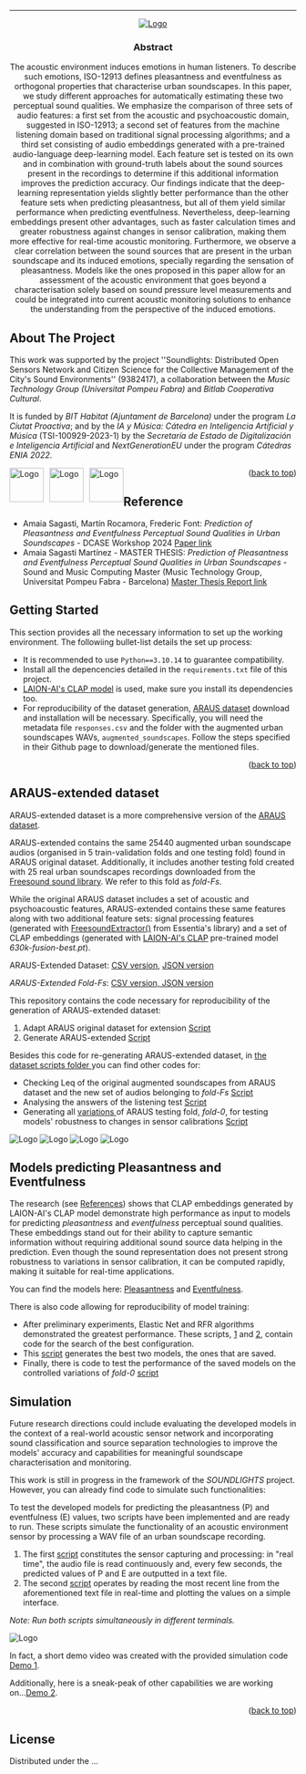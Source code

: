 


---
<!-- PROJECT LOGO -->

<div align="center">
  <a href="https://github.com/github_username/repo_name">
    <img src="data/images/Paper_banner.png" alt="Logo">
  </a>

<h3 align="center">Abstract</h3>

  <p align="center">
    The acoustic environment induces emotions in human listeners. To describe such emotions, ISO-12913 defines pleasantness and eventfulness as orthogonal properties that characterise urban soundscapes. In this paper, we study different approaches for automatically estimating these two perceptual sound qualities. We emphasize the comparison of three sets of audio features: a first set from the acoustic and psychoacoustic domain, suggested in ISO-12913; a second set of features from the machine listening domain based on traditional signal processing algorithms; and a third set consisting of audio embeddings generated with a pre-trained audio-language deep-learning model. Each feature set is tested on its own and in combination with ground-truth labels about the sound sources present in the recordings to determine if this additional information improves the prediction accuracy. Our findings indicate that the deep-learning representation yields slightly better performance than the other feature sets when predicting pleasantness, but all of them yield similar performance when predicting eventfulness. Nevertheless, deep-learning embeddings present other advantages, such as faster calculation times and greater robustness against changes in sensor calibration, making them more effective for real-time acoustic monitoring. Furthermore, we observe a clear correlation between the sound sources that are present in the urban soundscape and its induced emotions, specially regarding the sensation of pleasantness. Models like the ones proposed in this paper allow for an assessment of the acoustic environment that goes beyond a characterisation solely based on sound pressure level measurements and could be integrated into current acoustic monitoring solutions to enhance the understanding from the perspective of the induced emotions.
  </p>
  
</div>

<!-- TABLE OF CONTENTS 
<details>
  <summary>Table of Contents</summary>
  <ol>
    <li>
      <a href="#about-the-project">About The Project</a>
      <ul>
        <li><a href="#built-with">Built With</a></li>
      </ul>
    </li>
    <li>
      <a href="#getting-started">Getting Started</a>
      <ul>
        <li><a href="#prerequisites">Prerequisites</a></li>
        <li><a href="#installation">Installation</a></li>
      </ul>
    </li>
    <li><a href="#usage">Usage</a></li>
    <li><a href="#roadmap">Roadmap</a></li>
    <li><a href="#contributing">Contributing</a></li>
    <li><a href="#license">License</a></li>
    <li><a href="#contact">Contact</a></li>
    <li><a href="#acknowledgments">Acknowledgments</a></li>
  </ol>
</details> -->

<!-- ABOUT THE PROJECT -->
## About The Project

This work was supported by the project ''Soundlights: Distributed Open Sensors Network and Citizen Science for the Collective Management of the City's Sound Environments'' (9382417), a collaboration between the <i>Music Technology Group (Universitat Pompeu Fabra)</i> and <i>Bitlab Cooperativa Cultural</i>.

It is funded by <i>BIT Habitat (Ajuntament de Barcelona)</i> under the program <i>La Ciutat Proactiva</i>; and by the <i>IA y Música: Cátedra en Inteligencia Artificial y Música</i> (TSI-100929-2023-1) by the <i>Secretaría de Estado de Digitalización e Inteligencia Artificial</i> and <i>NextGenerationEU</i> under the program <i>Cátedras ENIA 2022</i>. 

<p>
  <img src="data/images/MTG_logo.jpeg" alt="Logo" height="60" style="float: left; margin-right: 10px;">
  <img src="data/images/Bitlab_logo.png" alt="Logo" height="60" style="float: left; margin-right: 10px;">
  <img src="data/images/Logo-Bithabitat.png" alt="Logo" height="60" style="float: left;">
</p>

<p align="right">(<a href="#readme-top">back to top</a>)</p>


## Reference
- Amaia Sagasti, Martín Rocamora, Frederic Font: *Prediction of Pleasantness and Eventfulness Perceptual Sound Qualities in Urban Soundscapes* - DCASE Workshop 2024 <a href="link-to-paper-once-published">Paper link</a>
- Amaia Sagasti Martínez - MASTER THESIS: *Prediction of Pleasantness and Eventfulness Perceptual Sound Qualities in Urban Soundscapes* - Sound and Music Computing Master (Music Technology Group, Universitat Pompeu Fabra - Barcelona) <a href="link-to-MasterThesis-once-published">Master Thesis Report link</a>


<!-- GETTING STARTED -->
## Getting Started
This section provides all the necessary information to set up the working environment. The followiing bullet-list details the set up process:
- It is recommended to use ```Python==3.10.14``` to guarantee compatibility.
- Install all the depencencies detailed in the ```requirements.txt``` file of this project. 
- <a href="https://github.com/LAION-AI/CLAP">LAION-AI's CLAP model</a> is used, make sure you install its dependencies too.
- For reproducibility of the dataset generation, <a href="https://github.com/ntudsp/araus-dataset-baseline-models">ARAUS dataset</a> download and installation will be necessary. Specifically, you will need the metadata file ```responses.csv``` and the folder with the augmented urban soundscapes WAVs, ```augmented_soundscapes```. Follow the steps specified in their Github page to download/generate the mentioned files. 

<p align="right">(<a href="#readme-top">back to top</a>)</p>

<!-- ## Soundlights sensors
Soundlights is a technological and social project that aims to develop and implement a network of intelligent microphone sensors to be deployed in the city of Barcelona. These sensors capture the audio in real-time and process it to extract two acoustic perceptual qualities, pleasatness and eventfulness. Then, the obtained acoustic environment information will be displayed on a digital display. The main goals of Soundlights are:
- To collect data from the urban soundscapes in the city of Barcelona to gain knowledge of the noise environment from a perceptual point of view.
- To implement a display that delivers messages in real-time to raise *in situ* and long-term awareness of noise levels.

Both <a href="#reference">reference</a> documents provided above are part of a research line for finding which feature set and model delivers the highest accuracy in the predictions of the perceptual qualities pleasantness and eventfulness, with special focus on real-time applications. For this purpose, <a href="#araus-extended-dataset">ARAUS-extended dataset</a> is developped, and three different feature sets are put under test.

*CLAP features*, the sound representations explained in the following section, result as the most suitable for real-time monitoring techniques because they achieve strong accuracy in the predictions, they are the fastest to generate, and they are the most robust to changes in audio-calibration. Therefore, we use the *CLAP features* of the five cross-validation folds of ARAUS dataset to train two models for the prediction of pleasantness and eventfulness, respectively, and save them. 

In addition to the pleasantness and eventfulness prediction models, this repository includes the development of urban sound source identification models too. In comparisson to the perceptual qualities, not as much effort and research was put into the study of this models. The audio recordings from <a href="https://github.com/jakobabesser/USM">USM dataset</a> and *CLAP features* were used to train one-vs-all models for predicting the following sound sources: airplane, alarm, birds, bus, car, cheering, church bell, dogs, drilling, glass break, gunshot, hammer, helicopter, jackhammer, lawn mower, motorcycle, music, rain, sawing, scream, siren, speech, thunderstorm, train, truck and wind.

The final step of this research, as part of the Soundlights project, is to implement the trained models in a sensor that operates in real-time. This sensor will capture sound, process it by making the predictions with the trained models and output a message with information about the acoustic environment. In this code repository, you can find code for simulating the working of one of this sensors operating in real-time, using a WAV file as input. -->
## ARAUS-extended dataset
ARAUS-extended dataset is a more comprehensive version of the <a href="https://github.com/ntudsp/araus-dataset-baseline-models">ARAUS dataset</a>. 

ARAUS-extended contains the same 25440 augmented urban soundscape audios (organised in 5 train-validation folds and one testing fold) found in ARAUS original dataset. Additionally, it includes another testing fold created with 25 real urban soundscapes recordings downloaded from the <a href="#https://freesound.org/">Freesound sound library</a>. We refer to this fold as <i>fold-Fs</i>.

While the original ARAUS dataset includes a set of acoustic and psychoacoustic features, ARAUS-extended contains these same features along with two additional feature sets: signal processing features (generated with <a href="https://essentia.upf.edu/freesound_extractor.html">FreesoundExtractor()</a> from Essentia's library) and a set of CLAP embeddings (generated with <a href="https://github.com/LAION-AI/CLAP">LAION-AI's CLAP</a> pre-trained model *630k-fusion-best.pt*). 

ARAUS-Extended Dataset: <a href="data/ARAUS_extended.csv">CSV version</a>, <a href="data/ARAUS_extended.json">JSON version</a>
<p></p>
<i>ARAUS-Extended Fold-Fs</i>: <a href="data/fold_Fs.csv">CSV version, <a href="data/fold_Fs.json">JSON version</a>
<p></p>
This repository contains the code necessary for reproducibility of the generation of ARAUS-extended dataset:

1) Adapt ARAUS original dataset for extension <a href="src/scripts/dataset/dataset_Adequate_ARAUS_for_extension.ipynb">Script</a> 
2) Generate ARAUS-extended <a href="src/scripts/dataset/dataset_Generate_features.py">Script</a> 

Besides this code for re-generating ARAUS-extended dataset, in <a href="src/scripts/dataset/">the dataset scripts folder </a> you can find other codes for:
- Checking Leq of the original augmented soundscapes from ARAUS dataset and the new set of audios belonging to *fold-Fs* <a href="src/scripts/dataset/dataset_Leq_comparison.ipynb">Script</a>
- Analysing the answers of the listening test <a href="src/scripts/dataset/dataset_Analyse_results_listening_tests.ipynb">Script</a>
- Generating all <a href="data/variations_fold0">variations </a> of ARAUS testing fold, *fold-0*, for testing models' robustness to changes in sensor calibrations <a href="src/scripts/dataset/dataset_Generate_all_variations_fold0.py">Script</a>


<img src="data/images/dataset-schema.png" alt="Logo">

<img src="data/images/model-schema.png" alt="Logo">

<img src="data/images/sensor-schema.png" alt="Logo">

<img src="data/images/legend.png" alt="Logo">

## Models predicting Pleasantness and Eventfulness
The research (see <a href="#reference">References</a>) shows that CLAP embeddings generated by LAION-AI's CLAP model demonstrate high performance as input to models for predicting *pleasantness* and *eventfulness* perceptual sound qualities. These embeddings stand out for their ability to capture semantic information without requiring additional sound source data helping in the prediction.  Even though the sound representation does not present strong robustness to variations in sensor calibration, it can be computed rapidly, making it suitable for real-time applications.

You can find the models here: <a href="data/models/trained/model_eventfulness.joblib">Pleasantness</a> and <a href="data/models/trained/model_eventfulness.joblib">Eventfulness</a>.

There is also code allowing for reproducibility of model training:
- After preliminary experiments, Elastic Net and RFR algorithms demonstrated the greatest performance. These scripts, <a href="src/scripts/model/models_Find_best_params_ElasticNet.py">1</a> and <a href="src/scripts/model/models_Find_best_params_RFR.py">2</a>, contain code for the search of the best configuration.
- This <a href="src/scripts/model/models_train.py">script</a> generates the best two models, the ones that are saved.
- Finally, there is code to test the performance of the saved models on the controlled variations of *fold-0* <a href="src/scripts/model/models_evaluate.py">script</a>


## Simulation
Future research directions could include evaluating the developed models in the context of a real-world acoustic sensor network and incorporating sound classification and source separation technologies to improve the models' accuracy and capabilities for meaningful soundscape characterisation and monitoring. 

This work is still in progress in the framework of the *SOUNDLIGHTS* project. However, you can already find code to simulate such functionalities:

To test the developed models for predicting the pleasantness (P) and eventfulness (E) values, two scripts have been implemented and are ready to run. These scripts simulate the functionality of an acoustic environment sensor by processing a WAV file of an urban soundscape recording. 

1) The first <a href="src/scripts/sensor/sensor_simulation.py">script</a> constitutes the sensor capturing and processing: in "real time", the audio file is read continuously and, every few seconds, the predicted values of P and E are outputted in a text file. 
2) The second <a href="src/scripts/sensor/sensor_read_and_plot.py">script</a> operates by reading the most recent line from the aforementioned text file in real-time and plotting the values on a simple interface.

*Note: Run both scripts simultaneously in different terminals.*

<img src="data/images/simulation_capture.png" alt="Logo">

In fact, a short demo video was created with the provided simulation code <a href="https://youtu.be/f1YHKgZXTTw">Demo 1</a>. 

Additionally, here is a sneak-peak of other capabilities we are working on...<a href="https://youtu.be/fsis4OViLwQ">Demo 2</a>.


<p align="right">(<a href="#readme-top">back to top</a>)</p>


<!-- LICENSE -->
## License

Distributed under the ...<!-- MIT License. See `LICENSE.txt` for more information.<p align="right">(<a href="#readme-top">back to top</a>)</p>-->





<!-- MARKDOWN LINKS & IMAGES -->
<!-- https://www.markdownguide.org/basic-syntax/#reference-style-links -->
[contributors-shield]: https://img.shields.io/github/contributors/github_username/repo_name.svg?style=for-the-badge
[contributors-url]: https://github.com/github_username/repo_name/graphs/contributors
[forks-shield]: https://img.shields.io/github/forks/github_username/repo_name.svg?style=for-the-badge
[forks-url]: https://github.com/github_username/repo_name/network/members
[stars-shield]: https://img.shields.io/github/stars/github_username/repo_name.svg?style=for-the-badge
[stars-url]: https://github.com/github_username/repo_name/stargazers
[issues-shield]: https://img.shields.io/github/issues/github_username/repo_name.svg?style=for-the-badge
[issues-url]: https://github.com/github_username/repo_name/issues
[license-shield]: https://img.shields.io/github/license/github_username/repo_name.svg?style=for-the-badge
[license-url]: https://github.com/github_username/repo_name/blob/master/LICENSE.txt
[linkedin-shield]: https://img.shields.io/badge/-LinkedIn-black.svg?style=for-the-badge&logo=linkedin&colorB=555
[linkedin-url]: https://linkedin.com/in/linkedin_username
[product-screenshot]: images/screenshot.png
[Next.js]: https://img.shields.io/badge/next.js-000000?style=for-the-badge&logo=nextdotjs&logoColor=white
[Next-url]: https://nextjs.org/
[React.js]: https://img.shields.io/badge/React-20232A?style=for-the-badge&logo=react&logoColor=61DAFB
[React-url]: https://reactjs.org/
[Vue.js]: https://img.shields.io/badge/Vue.js-35495E?style=for-the-badge&logo=vuedotjs&logoColor=4FC08D
[Vue-url]: https://vuejs.org/
[Angular.io]: https://img.shields.io/badge/Angular-DD0031?style=for-the-badge&logo=angular&logoColor=white
[Angular-url]: https://angular.io/
[Svelte.dev]: https://img.shields.io/badge/Svelte-4A4A55?style=for-the-badge&logo=svelte&logoColor=FF3E00
[Svelte-url]: https://svelte.dev/
[Laravel.com]: https://img.shields.io/badge/Laravel-FF2D20?style=for-the-badge&logo=laravel&logoColor=white
[Laravel-url]: https://laravel.com
[Bootstrap.com]: https://img.shields.io/badge/Bootstrap-563D7C?style=for-the-badge&logo=bootstrap&logoColor=white
[Bootstrap-url]: https://getbootstrap.com
[JQuery.com]: https://img.shields.io/badge/jQuery-0769AD?style=for-the-badge&logo=jquery&logoColor=white
[JQuery-url]: https://jquery.com 
